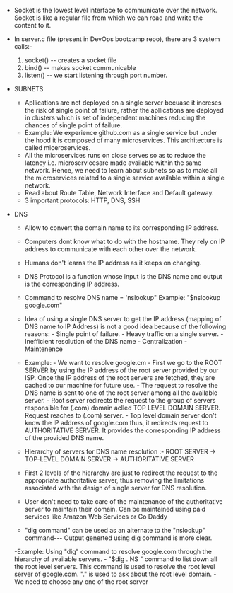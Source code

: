 - Socket is the lowest level interface to communicate over the network. Socket is like a regular file from which we can read and write the content to it.
- In server.c file (present in DevOps bootcamp repo), there are 3 system calls:- 
   1. socket() -- creates a socket file
   2. bind() -- makes socket communicable
   3. listen() -- we start listening through port number.
   
- SUBNETS
  - Apllications are not deployed on a single server becuase it increses the risk of single point of failure, rather the apllications are deployed in clusters which is set of independent machines reducing the chances of single point of failure.
  - Example: We experience github.com as a single service but under the hood it is composed of many microservices. This architecture is called miceroservices.
  - All the microservices runs on close serves so as to reduce the latency i.e. microservicesare made available within the same network. Hence, we need to learn about subnets so as to make all the microservices related to a single service available within a single network.
  - Read about Route Table, Network Interface and Default gateway.
  - 3 important protocols: HTTP, DNS, SSH
  
- DNS
  - Allow to convert the domain name to its corresponding IP address.
  - Computers dont know what to do with the hostname. They rely on IP address to communicate with each other over the network.
  - Humans don't learns the IP address as it keeps on changing.
  - DNS Protocol is a function whose input is the DNS name and output is the corresponding IP address.
  - Command to resolve DNS name = 'nslookup"
    Example: "$nslookup google.com"
  - Idea of using a single DNS server to get the IP address (mapping of DNS name to IP Address) is not a good idea because of the following reasons:
            - Single point of failure.
            - Heavy traffic on a single server.
            - Inefficient resolution of the DNS name
            - Centralization
            - Maintenence
  - Example:
            - We want to resolve google.cm
            - First we go to the ROOT SERVER by using the IP address of the root server provided by our ISP. Once the IP address of the root aervers are fetched,               they are cached to our machine for future use.
            - The request to resolve the DNS name is sent to one of the root server among all the available server.
            - Root server redirects the request to the group of servers responsible for (.com) domain aclled TOP LEVEL DOMAIN SERVER. Request reaches to (.com)                 server.
            - Top level domain server don't know the IP address of google.com thus, it redirects request to AUTHORITATIVE SERVER. It provides the corresponding IP               address of the provided DNS name.
           
  - Hierarchy of servers for DNS name resolution :- 
                            ROOT SERVER ->  TOP-LEVEL DOMAIN SERVER ->  AUTHORITATIVE SERVER
  - First 2 levels of the hierarchy are just to redirect the request to the appropriate authoritative server, thus removing the limitations associated with the       design of single server for DNS resolution.
  - User don't need to take care of the maintenance of the authoritative server to maintain their domain. Can be maintained using paid services like Amazon Web       Services or Go Daddy
  
  - "dig command" can be used as an alternate to the "nslookup" command--- Output generted using dig command is more clear.
  
  -Example: Using "dig" command to resolve google.com through the hierarchy of available servers.
               - "$dig . NS " command to list down all the root level servers. This command is used to resolve the root level server of google.com. "." is used to                   ask about the root level domain.
               - We need to choose any one of the root server 
                                  
                          
                              
